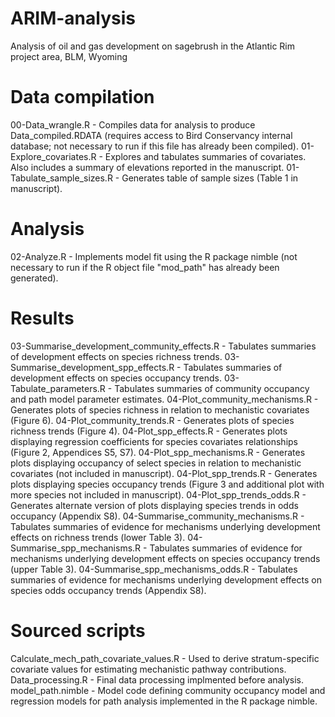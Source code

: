 # ARIM-analysis
Analysis of oil and gas development on sagebrush in the Atlantic Rim project area, BLM, Wyoming

# Data compilation
00-Data_wrangle.R - Compiles data for analysis to produce Data_compiled.RDATA (requires access to Bird Conservancy internal database; not necessary to run if this file has already been compiled).
01-Explore_covariates.R - Explores and tabulates summaries of covariates. Also includes a summary of elevations reported in the manuscript.
01-Tabulate_sample_sizes.R - Generates table of sample sizes (Table 1 in manuscript).

# Analysis
02-Analyze.R - Implements model fit using the R package nimble (not necessary to run if the R object file "mod_path" has already been generated).

# Results
03-Summarise_development_community_effects.R - Tabulates summaries of development effects on species richness trends.
03-Summarise_development_spp_effects.R - Tabulates summaries of development effects on species occupancy trends.
03-Tabulate_parameters.R - Tabulates summaries of community occupancy and path model parameter estimates.
04-Plot_community_mechanisms.R - Generates plots of species richness in relation to mechanistic covariates (Figure 6).
04-Plot_community_trends.R - Generates plots of species richness trends (Figure 4).
04-Plot_spp_effects.R - Generates plots displaying regression coefficients for species covariates relationships (Figure 2, Appendices S5, S7).
04-Plot_spp_mechanisms.R - Generates plots displaying occupancy of select species in relation to mechanistic covariates (not included in manuscript).
04-Plot_spp_trends.R - Generates plots displaying species occupancy trends (Figure 3 and additional plot with more species not included in manuscript).
04-Plot_spp_trends_odds.R - Generates alternate version of plots displaying species trends in odds occupancy (Appendix S8).
04-Summarise_community_mechanisms.R - Tabulates summaries of evidence for mechanisms underlying development effects on richness trends (lower Table 3).
04-Summarise_spp_mechanisms.R - Tabulates summaries of evidence for mechanisms underlying development effects on species occupancy trends (upper Table 3).
04-Summarise_spp_mechanisms_odds.R - Tabulates summaries of evidence for mechanisms underlying development effects on species odds occupancy trends (Appendix S8).

# Sourced scripts
Calculate_mech_path_covariate_values.R - Used to derive stratum-specific covariate values for estimating mechanistic pathway contributions.
Data_processing.R - Final data processing implmented before analysis.
model_path.nimble - Model code defining community occupancy model and regression models for path analysis implemented in the R package nimble.